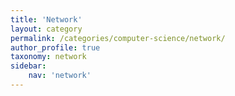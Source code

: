 ```yaml
---
title: 'Network'
layout: category
permalink: /categories/computer-science/network/
author_profile: true
taxonomy: network
sidebar:
    nav: 'network'
---
```

